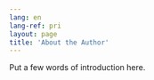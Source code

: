 ```yaml
---
lang: en
lang-ref: pri
layout: page
title: 'About the Author'
---
```


Put a few words of introduction here.
